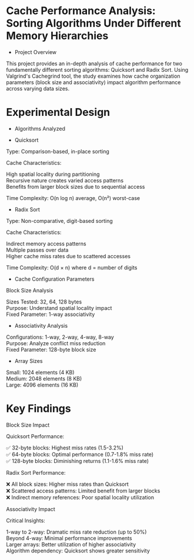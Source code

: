 # Cache Performance Analysis: Sorting Algorithms Under Different Memory Hierarchies

* Project Overview

This project provides an in-depth analysis of cache performance for two fundamentally different sorting algorithms: Quicksort and Radix Sort. Using Valgrind's Cachegrind tool, the study examines how cache organization parameters (block size and associativity) impact algorithm performance across varying data sizes.

# Experimental Design  

* Algorithms Analyzed  

* Quicksort

Type: Comparison-based, in-place sorting  

Cache Characteristics:  

High spatial locality during partitioning  
Recursive nature creates varied access patterns  
Benefits from larger block sizes due to sequential access  

Time Complexity: O(n log n) average, O(n²) worst-case  

* Radix Sort  

Type: Non-comparative, digit-based sorting  

Cache Characteristics:  

Indirect memory access patterns  
Multiple passes over data  
Higher cache miss rates due to scattered accesses  


Time Complexity: O(d × n) where d = number of digits  

* Cache Configuration Parameters  

Block Size Analysis

Sizes Tested: 32, 64, 128 bytes  
Purpose: Understand spatial locality impact  
Fixed Parameter: 1-way associativity  

* Associativity Analysis  

Configurations: 1-way, 2-way, 4-way, 8-way  
Purpose: Analyze conflict miss reduction  
Fixed Parameter: 128-byte block size  

* Array Sizes  

Small: 1024 elements (4 KB)  
Medium: 2048 elements (8 KB)  
Large: 4096 elements (16 KB)  

# Key Findings  

Block Size Impact  

Quicksort Performance:  

✅ 32-byte blocks: Highest miss rates (1.5-3.2%)  
✅ 64-byte blocks: Optimal performance (0.7-1.8% miss rate)  
✅ 128-byte blocks: Diminishing returns (1.1-1.6% miss rate)  

Radix Sort Performance:  

❌ All block sizes: Higher miss rates than Quicksort  
❌ Scattered access patterns: Limited benefit from larger blocks  
❌ Indirect memory references: Poor spatial locality utilization  

Associativity Impact  

Critical Insights:  

1-way to 2-way: Dramatic miss rate reduction (up to 50%)  
Beyond 4-way: Minimal performance improvements  
Larger arrays: Better utilization of higher associativity  
Algorithm dependency: Quicksort shows greater sensitivity  
